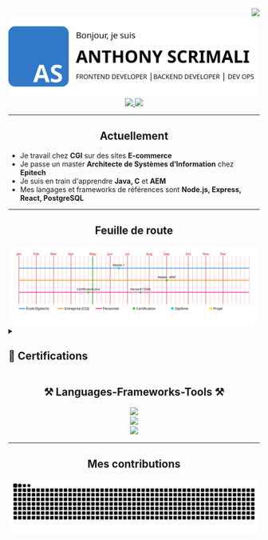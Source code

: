 <img align="right" src="https://visitor-badge.laobi.icu/badge?page_id=ScrimaliAnthony.ScrimaliAnthony" />
<img src="./images/Banner.png">
<div align="center"> 
  <a href="mailto:anthony.scrimali@gmail.com">
    <img src="https://img.shields.io/badge/Gmail-333333?style=for-the-badge&logo=gmail&logoColor=red" />
  </a>
  <a href="https://www.linkedin.com/in/anthony-scrimali-02187b146/" target="_blank">
    <img src="https://img.shields.io/badge/LinkedIn-0077B5?style=for-the-badge&logo=linkedin&logoColor=white" target="_blank" />
  </a>
  <!-- <a href="https://anthony-scrimali-cv-scss.netlify.app/" target="_blank">
     <img src="https://img.shields.io/badge/Portfolio-FF5722?style=for-the-badge&logo=todoist&logoColor=white" target="_blank" />
  </a> -->
</div>
<hr/>

<h2 align="center">Actuellement</h2>

- Je travail chez **CGI** sur des sites **E-commerce**
- Je passe un master **Architecte de Systèmes d’Information** chez **Epitech**
- Je suis en train d'apprendre **Java, C** et **AEM**
- Mes langages et frameworks de références sont **Node.js, Express, React, PostgreSQL**

<hr/>

<div align="center">
  <h2>Feuille de route</h2>
  <img src="./timeline.svg" alt="Timeline Animée" />
</div>

<details>
  <summary><h2>📜 Certifications</h2></summary>
    <p align="center">
      <a href="https://scrimalianthony.github.io/Certifications/Java/Hyperskill%20Certificate%208-4d95a2ac.pdf" target="_blank">
        <img src="https://skillicons.dev/icons?i=java"></img>
      </a>
    </p>
    <p align="center">
      <a href="https://github.com/ScrimaliAnthony/Battleship-Java" target="_blank">
        <img
          src="https://github-readme-stats.vercel.app/api/pin/?username=ScrimaliAnthony&repo=Battleship-Java"
          alt="Battleship-Java"
          width="50%"
        />
      </a>
      <a href="https://github.com/ScrimaliAnthony/BullsAndCows-Java" target="_blank">
        <img
          src="https://github-readme-stats.vercel.app/api/pin/?username=ScrimaliAnthony&repo=BullsAndCows-Java"
          alt="BullsAndCows-Java"
          width="50%"
        />
      </a>
      <a href="https://github.com/ScrimaliAnthony/CoffeeMachineSimulator-Java" target="_blank">
        <img
          src="https://github-readme-stats.vercel.app/api/pin/?username=ScrimaliAnthony&repo=CoffeeMachineSimulator-Java"
          alt="CoffeeMachineSimulator-Java"
          width="50%"
        />
      </a>
      <a href="https://github.com/ScrimaliAnthony/LastPencils-Java" target="_blank">
        <img
          src="https://github-readme-stats.vercel.app/api/pin/?username=ScrimaliAnthony&repo=LastPencils-Java"
          alt="LastPencils-Java"
          width="50%"
        />
      </a>
      <a href="https://github.com/ScrimaliAnthony/CinemaRoomManager-Java" target="_blank">
        <img
          src="https://github-readme-stats.vercel.app/api/pin/?username=ScrimaliAnthony&repo=CinemaRoomManager-Java"
          alt="CinemaRoomManager-Java"
          width="50%"
        />
      </a>
      <a href="https://github.com/ScrimaliAnthony/TicTacToe-Java" target="_blank">
        <img
          src="https://github-readme-stats.vercel.app/api/pin/?username=ScrimaliAnthony&repo=TicTacToe-Java"
          alt="TicTacToe-Java"
          width="50%"
        />
      </a>
    </p>
</details>
 
<h2 align="center">⚒️ Languages-Frameworks-Tools ⚒️</h2>
<div align="center">
    <img src="https://skillicons.dev/icons?i=html,css,scss,javascript,react,astro,vite" /><br>
    <img src="https://skillicons.dev/icons?i=java,nodejs,express,python,postman,mysql,postgresql" /><br>
    <img src="https://skillicons.dev/icons?i=git,github,gcp,docker,kubernetes,netlify,vercel" /><br>
</div>
<hr/>

<div align="center">
  <h2>Mes contributions</h2>

  <img alt="snake eating my contributions" src="https://raw.githubusercontent.com/ScrimaliAnthony/ScrimaliAnthony/output/github-contribution-grid-snake.svg" />
</div>